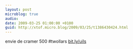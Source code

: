 ```yaml
---
layout: post
microblog: true
audio: 
date: 2009-03-25 01:00:00 +0100
guid: http://xtof.micro.blog/2009/03/25/t1386430424.html
---
```

envie de cramer 500 #twollars   [bit.ly/uiIs](http://bit.ly/uiIs)

